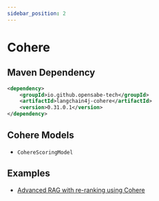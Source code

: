 ```yaml
---
sidebar_position: 2
---
```


# Cohere

## Maven Dependency

```xml
<dependency>
    <groupId>io.github.opensabe-tech</groupId>
    <artifactId>langchain4j-cohere</artifactId>
    <version>0.31.0.1</version>
</dependency>
```


## Cohere Models

- `CohereScoringModel`


## Examples
- [Advanced RAG with re-ranking using Cohere](https://github.com/langchain4j/langchain4j-examples/blob/main/rag-examples/src/main/java/_3_advanced/_03_Advanced_RAG_with_ReRanking_Example.java)